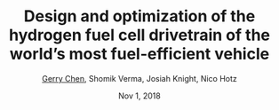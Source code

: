 ---
title: "Design and optimization of the hydrogen fuel cell drivetrain of the
world’s most fuel-efficient vehicle"
author: "<u>Gerry Chen</u>, Shomik Verma, Josiah Knight, Nico Hotz"
journal: "Duke University Energy Conference"
year: "2018"
date: Nov 1, 2018
Poster: "DEV_EWposter2018/poster_EW2018_DEV.pdf"
pptx: "DEV_EWposter2018/poster_EW2018_DEV.pptx"
img: "icon.png"
category: "unpublished"
---